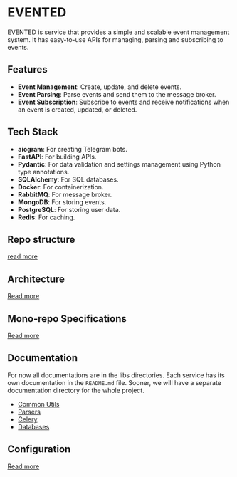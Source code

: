 # EVENTED

EVENTED is service that provides a simple and scalable event management system. It has easy-to-use APIs for managing, parsing and subscribing to events.

## Features

- **Event Management**: Create, update, and delete events.
- **Event Parsing**: Parse events and send them to the message broker.
- **Event Subscription**: Subscribe to events and receive notifications when an event is created, updated, or deleted.

## Tech Stack

- **aiogram**: For creating Telegram bots.
- **FastAPI**: For building APIs.
- **Pydantic**: For data validation and settings management using Python type annotations.
- **SQLAlchemy**: For SQL databases.
- **Docker**: For containerization.
- **RabbitMQ**: For message broker.
- **MongoDB**: For storing events.
- **PostgreSQL**: For storing user data.
- **Redis**: For caching.


## Repo structure

[read more](docs/monorepo-specs.md#repo-structure)

## Architecture

[Read more](docs/architecture.md)

## Mono-repo Specifications

[Read more](docs/monorepo-specs.md)

## Documentation

For now all documentations are in the libs directories. Each service has its own documentation in the `README.md` file.
Sooner, we will have a separate documentation directory for the whole project.

- [Common Utils](libs/common-utils/README.md)
- [Parsers](services/parsers/README.md)
- [Celery](libs/common-utils/README.md#celery)
- [Databases](libs/common-utils/README.md#databases)

## Configuration

[Read more](libs/common-utils/README.md#common-utilsconfig)